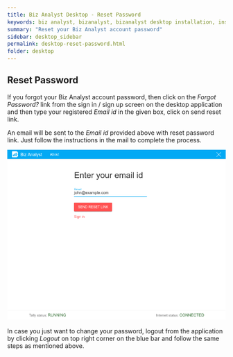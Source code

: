 ```yaml
---
title: Biz Analyst Desktop - Reset Password
keywords: biz analyst, bizanalyst, bizanalyst desktop installation, install, bizanalyst installation, biz analyst sync, reset password, bizanalyst reset password 
summary: "Reset your Biz Analyst account password"
sidebar: desktop_sidebar
permalink: desktop-reset-password.html
folder: desktop
---
```


## Reset Password
If you forgot your Biz Analyst account password, then click on the *Forgot Password?* link from the sign in / sign up screen on the desktop application and then type your registered *Email id* in the given box, click on send reset link.

An email will be sent to the *Email id* provided above with reset password link. Just follow the instructions in the mail to complete the process.

![Reset password](images/desktop/10_forgot_password.png "Reset Password")

In case you just want to change your password, logout from the application by clicking *Logout* on top right corner on the blue bar and follow the same steps as mentioned above.